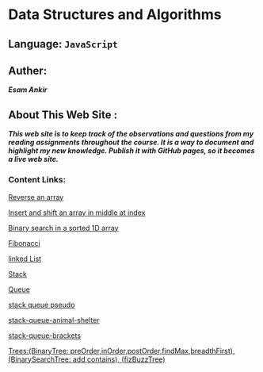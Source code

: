 # Data Structures and Algorithms

## Language: `JavaScript`

## Auther:
 ***Esam Ankir***

## About This Web Site :
***This web site is to keep track of the observations and questions from my reading assignments throughout the course. It is a way to document and highlight my new knowledge. Publish it with GitHub pages, so it becomes a live web site.***


### Content Links:

[Reverse an array](./whiteboard-challenges/array-reverse/README.md)

[Insert and shift an array in middle at index](./whiteboard-challenges/array-insert-shift/README.md)

[Binary search in a sorted 1D array](./whiteboard-challenges/array-binary-search/README.md)

[Fibonacci](./whiteboard-challenges/fibonacci/README.md)

[linked List](./datastructure-challenges/linked-list/README.md)

[Stack](./datastructure-challenges/stack/README.md)

[Queue](./datastructure-challenges/queue/README.md)

[stack queue pseudo](./datastructure-challenges/stack-queue/stack-queue-pseudo/README.md)

[stack-queue-animal-shelter](./datastructure-challenges/stack-queue/stack-queue-animal-shelter/README.md)

[stack-queue-brackets](./datastructure-challenges/stack-queue/stack-queue-brackets/README.md)

[Trees:(BinaryTree: preOrder,inOrder,postOrder,findMax,breadthFirst), (BinarySearchTree: add,contains), (fizBuzzTree)](./datastructure-challenges/trees/README.md)









